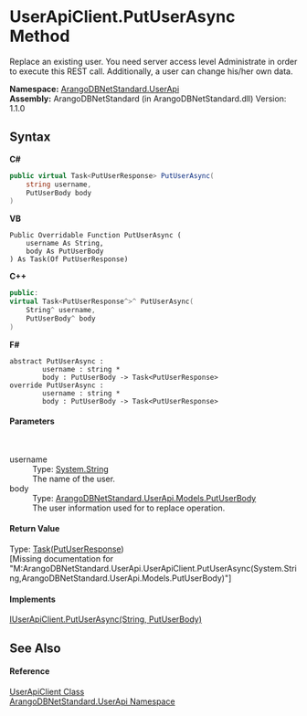 # UserApiClient.PutUserAsync Method 
 

Replace an existing user. You need server access level Administrate in order to execute this REST call. Additionally, a user can change his/her own data.

**Namespace:**&nbsp;<a href="a57cb14e-62d0-8e40-f4e2-560f8a8cd6e9">ArangoDBNetStandard.UserApi</a><br />**Assembly:**&nbsp;ArangoDBNetStandard (in ArangoDBNetStandard.dll) Version: 1.1.0

## Syntax

**C#**<br />
``` C#
public virtual Task<PutUserResponse> PutUserAsync(
	string username,
	PutUserBody body
)
```

**VB**<br />
``` VB
Public Overridable Function PutUserAsync ( 
	username As String,
	body As PutUserBody
) As Task(Of PutUserResponse)
```

**C++**<br />
``` C++
public:
virtual Task<PutUserResponse^>^ PutUserAsync(
	String^ username, 
	PutUserBody^ body
)
```

**F#**<br />
``` F#
abstract PutUserAsync : 
        username : string * 
        body : PutUserBody -> Task<PutUserResponse> 
override PutUserAsync : 
        username : string * 
        body : PutUserBody -> Task<PutUserResponse> 
```


#### Parameters
&nbsp;<dl><dt>username</dt><dd>Type: <a href="https://docs.microsoft.com/dotnet/api/system.string" target="_blank" rel="noopener noreferrer">System.String</a><br />The name of the user.</dd><dt>body</dt><dd>Type: <a href="38c6c704-9768-37be-5287-7de879274af5">ArangoDBNetStandard.UserApi.Models.PutUserBody</a><br />The user information used for to replace operation.</dd></dl>

#### Return Value
Type: <a href="https://docs.microsoft.com/dotnet/api/system.threading.tasks.task-1" target="_blank" rel="noopener noreferrer">Task</a>(<a href="909a83dc-8799-11fb-f066-f84f00579bef">PutUserResponse</a>)<br />\[Missing <returns> documentation for "M:ArangoDBNetStandard.UserApi.UserApiClient.PutUserAsync(System.String,ArangoDBNetStandard.UserApi.Models.PutUserBody)"\]

#### Implements
<a href="f8e45858-da36-4f2c-9f67-f24709f5519e">IUserApiClient.PutUserAsync(String, PutUserBody)</a><br />

## See Also


#### Reference
<a href="f54e6b38-3de3-781d-5641-dfc7e1ee3ab4">UserApiClient Class</a><br /><a href="a57cb14e-62d0-8e40-f4e2-560f8a8cd6e9">ArangoDBNetStandard.UserApi Namespace</a><br />